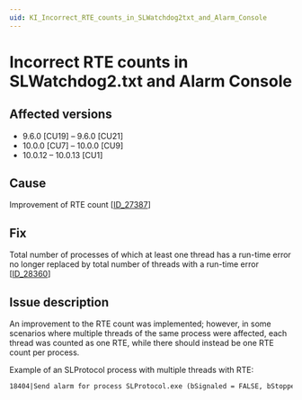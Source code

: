 ```yaml
---
uid: KI_Incorrect_RTE_counts_in_SLWatchdog2txt_and_Alarm_Console
---
```


# Incorrect RTE counts in SLWatchdog2.txt and Alarm Console

## Affected versions

- 9.6.0 \[CU19] – 9.6.0 \[CU21]
- 10.0.0 \[CU7] – 10.0.0 \[CU9]
- 10.0.12 – 10.0.13 \[CU1]

## Cause

Improvement of RTE count [[ID_27387](https://community.dataminer.services/documentation/dataminer-v10-0-0-release-notes/#27387)]

## Fix

Total number of processes of which at least one thread has a run-time error no longer replaced by total number of threads with a run-time error [[ID_28360](https://community.dataminer.services/documentation/dataminer-v10-0-0-release-notes/#28360)]

## Issue description

An improvement to the RTE count was implemented; however, in some scenarios where multiple threads of the same process were affected, each thread was counted as one RTE, while there should instead be one RTE count per process.

Example of an SLProtocol process with multiple threads with RTE:

```txt
18404|Send alarm for process SLProtocol.exe (bSignaled = FALSE, bStopped = FALSE) for iCookie = 11036 (RTE Count = 78)
```
